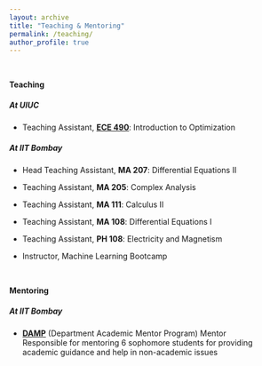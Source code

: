 ```yaml
---
layout: archive
title: "Teaching & Mentoring"
permalink: /teaching/
author_profile: true
---
```

<br>

 <b> Teaching </b> <br>
 
##### At UIUC 

* Teaching Assistant, <b>[ECE 490](https://sites.google.com/view/ece490fall23/)</b>: Introduction to Optimization 

##### At IIT Bombay 

* Head Teaching Assistant, <b>MA 207</b>: Differential Equations II 

* Teaching Assistant, <b>MA 205</b>: Complex Analysis 

* Teaching Assistant, <b>MA 111</b>: Calculus II 

* Teaching Assistant, <b>MA 108</b>: Differential Equations I 

* Teaching Assistant, <b>PH 108</b>: Electricity and Magnetism 

* Instructor, Machine Learning Bootcamp 
<br>

 <b> Mentoring  </b> <br>
 
##### At IIT Bombay

* <b>[DAMP](https://ee-damp.github.io/)</b> (Department Academic Mentor Program) Mentor<br> 
Responsible for mentoring 6 sophomore students for providing academic guidance and help in non-academic issues
